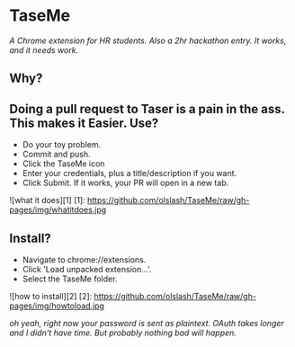 TaseMe
======
*A Chrome extension for HR students. Also a 2hr hackathon entry. It works, and it needs work.*

Why?
----------

Doing a pull request to Taser is a pain in the ass. This makes it Easier.
Use?
----------

 - Do your toy problem.
 - Commit and push.
 - Click the TaseMe icon
 - Enter your credentials, plus a title/description if you want.
 - Click Submit. If it works, your PR will open in a new tab.

![what it does][1]
  [1]: https://github.com/olslash/TaseMe/raw/gh-pages/img/whatitdoes.jpg
  
Install?
----------

 - Navigate to chrome://extensions.
 - Click 'Load unpacked extension...'.
 - Select the TaseMe folder.

  ![how to install][2]
  [2]: https://github.com/olslash/TaseMe/raw/gh-pages/img/howtoload.jpg

_oh yeah, right now your password is sent as plaintext. OAuth takes longer and I didn't have time. But probably nothing bad will happen._

